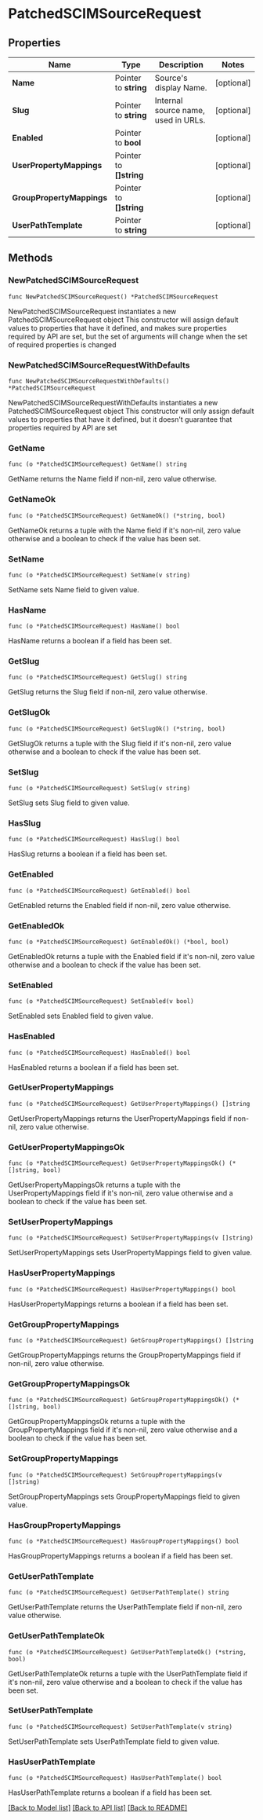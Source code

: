 # PatchedSCIMSourceRequest

## Properties

Name | Type | Description | Notes
------------ | ------------- | ------------- | -------------
**Name** | Pointer to **string** | Source&#39;s display Name. | [optional] 
**Slug** | Pointer to **string** | Internal source name, used in URLs. | [optional] 
**Enabled** | Pointer to **bool** |  | [optional] 
**UserPropertyMappings** | Pointer to **[]string** |  | [optional] 
**GroupPropertyMappings** | Pointer to **[]string** |  | [optional] 
**UserPathTemplate** | Pointer to **string** |  | [optional] 

## Methods

### NewPatchedSCIMSourceRequest

`func NewPatchedSCIMSourceRequest() *PatchedSCIMSourceRequest`

NewPatchedSCIMSourceRequest instantiates a new PatchedSCIMSourceRequest object
This constructor will assign default values to properties that have it defined,
and makes sure properties required by API are set, but the set of arguments
will change when the set of required properties is changed

### NewPatchedSCIMSourceRequestWithDefaults

`func NewPatchedSCIMSourceRequestWithDefaults() *PatchedSCIMSourceRequest`

NewPatchedSCIMSourceRequestWithDefaults instantiates a new PatchedSCIMSourceRequest object
This constructor will only assign default values to properties that have it defined,
but it doesn't guarantee that properties required by API are set

### GetName

`func (o *PatchedSCIMSourceRequest) GetName() string`

GetName returns the Name field if non-nil, zero value otherwise.

### GetNameOk

`func (o *PatchedSCIMSourceRequest) GetNameOk() (*string, bool)`

GetNameOk returns a tuple with the Name field if it's non-nil, zero value otherwise
and a boolean to check if the value has been set.

### SetName

`func (o *PatchedSCIMSourceRequest) SetName(v string)`

SetName sets Name field to given value.

### HasName

`func (o *PatchedSCIMSourceRequest) HasName() bool`

HasName returns a boolean if a field has been set.

### GetSlug

`func (o *PatchedSCIMSourceRequest) GetSlug() string`

GetSlug returns the Slug field if non-nil, zero value otherwise.

### GetSlugOk

`func (o *PatchedSCIMSourceRequest) GetSlugOk() (*string, bool)`

GetSlugOk returns a tuple with the Slug field if it's non-nil, zero value otherwise
and a boolean to check if the value has been set.

### SetSlug

`func (o *PatchedSCIMSourceRequest) SetSlug(v string)`

SetSlug sets Slug field to given value.

### HasSlug

`func (o *PatchedSCIMSourceRequest) HasSlug() bool`

HasSlug returns a boolean if a field has been set.

### GetEnabled

`func (o *PatchedSCIMSourceRequest) GetEnabled() bool`

GetEnabled returns the Enabled field if non-nil, zero value otherwise.

### GetEnabledOk

`func (o *PatchedSCIMSourceRequest) GetEnabledOk() (*bool, bool)`

GetEnabledOk returns a tuple with the Enabled field if it's non-nil, zero value otherwise
and a boolean to check if the value has been set.

### SetEnabled

`func (o *PatchedSCIMSourceRequest) SetEnabled(v bool)`

SetEnabled sets Enabled field to given value.

### HasEnabled

`func (o *PatchedSCIMSourceRequest) HasEnabled() bool`

HasEnabled returns a boolean if a field has been set.

### GetUserPropertyMappings

`func (o *PatchedSCIMSourceRequest) GetUserPropertyMappings() []string`

GetUserPropertyMappings returns the UserPropertyMappings field if non-nil, zero value otherwise.

### GetUserPropertyMappingsOk

`func (o *PatchedSCIMSourceRequest) GetUserPropertyMappingsOk() (*[]string, bool)`

GetUserPropertyMappingsOk returns a tuple with the UserPropertyMappings field if it's non-nil, zero value otherwise
and a boolean to check if the value has been set.

### SetUserPropertyMappings

`func (o *PatchedSCIMSourceRequest) SetUserPropertyMappings(v []string)`

SetUserPropertyMappings sets UserPropertyMappings field to given value.

### HasUserPropertyMappings

`func (o *PatchedSCIMSourceRequest) HasUserPropertyMappings() bool`

HasUserPropertyMappings returns a boolean if a field has been set.

### GetGroupPropertyMappings

`func (o *PatchedSCIMSourceRequest) GetGroupPropertyMappings() []string`

GetGroupPropertyMappings returns the GroupPropertyMappings field if non-nil, zero value otherwise.

### GetGroupPropertyMappingsOk

`func (o *PatchedSCIMSourceRequest) GetGroupPropertyMappingsOk() (*[]string, bool)`

GetGroupPropertyMappingsOk returns a tuple with the GroupPropertyMappings field if it's non-nil, zero value otherwise
and a boolean to check if the value has been set.

### SetGroupPropertyMappings

`func (o *PatchedSCIMSourceRequest) SetGroupPropertyMappings(v []string)`

SetGroupPropertyMappings sets GroupPropertyMappings field to given value.

### HasGroupPropertyMappings

`func (o *PatchedSCIMSourceRequest) HasGroupPropertyMappings() bool`

HasGroupPropertyMappings returns a boolean if a field has been set.

### GetUserPathTemplate

`func (o *PatchedSCIMSourceRequest) GetUserPathTemplate() string`

GetUserPathTemplate returns the UserPathTemplate field if non-nil, zero value otherwise.

### GetUserPathTemplateOk

`func (o *PatchedSCIMSourceRequest) GetUserPathTemplateOk() (*string, bool)`

GetUserPathTemplateOk returns a tuple with the UserPathTemplate field if it's non-nil, zero value otherwise
and a boolean to check if the value has been set.

### SetUserPathTemplate

`func (o *PatchedSCIMSourceRequest) SetUserPathTemplate(v string)`

SetUserPathTemplate sets UserPathTemplate field to given value.

### HasUserPathTemplate

`func (o *PatchedSCIMSourceRequest) HasUserPathTemplate() bool`

HasUserPathTemplate returns a boolean if a field has been set.


[[Back to Model list]](../README.md#documentation-for-models) [[Back to API list]](../README.md#documentation-for-api-endpoints) [[Back to README]](../README.md)


